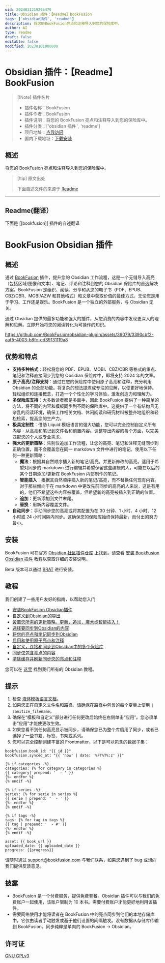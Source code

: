 ```yaml
---
uid: 2024031219295479
title: Obsidian 插件：【Readme】BookFusion
tags: ['obsidian插件', 'readme']
description: 将您的BookFusion亮点和注释导入到您的保险库中。
author: AI
type: readme
draft: false
editable: false
modified: 20230101000000
---
```


# Obsidian 插件：【Readme】BookFusion

> [!Note] 插件名片
> - 插件名称：BookFusion
> - 插件作者：BookFusion
> - 插件说明：将您的 BookFusion 亮点和注释导入到您的保险库中。
> - 插件分类：['obsidian 插件 ', 'readme']
> - 项目地址：[点我访问](https://github.com/BookFusion/obsidian-plugin)
> - 国内下载地址：[下载安装](https://pkmer.cn/products/plugin/pluginMarket/?bookfusion)

## 概述

将您的 BookFusion 亮点和注释导入到您的保险库中。

> [!tip] 原文出处
>
>下面自述文件的来源于 [Readme](https://ghproxy.net/https://raw.githubusercontent.com/BookFusion/obsidian-plugin/master/README.md)

---

## Readme(翻译）

下面是 [[bookfusion]] 插件的自述翻译

# BookFusion Obsidian 插件

## 概述

通过 [BookFusion](https://www.bookfusion.com/) 插件，提升您的 Obsidian 工作流程，这是一个无缝导入高亮（包括区域/图像和文本）、笔记、评论和注释到您的 Obsidian 保险库的首选解决方案。BookFusion 是组织、阅读、分享和从您的电子书（PDF、EPUB、CBZ/CBR、MOBI/AZW 和其他格式）和文章中获取价值的最佳方式，无论您是用于学习、工作还是娱乐。BookFusion 是一个独立的外部服务，与 Obsidian 无关。

通过 Obsidian 提供的最多功能和强大的插件，从您消费的内容中发现更深入的理解和见解。立即开始将您的阅读转化为可操作的知识。

<https://github.com/BookFusion/obsidian-plugin/assets/36079/3390cbf2-aaf5-4003-b8fc-cd39131119a8>

## 优势和特点

- **支持多种格式**：轻松将您的 PDF、EPUB、MOBI、CBZ/CBR 等格式的重点、笔记和注释直接同步到您的 Obsidian 保险库中，即将支持 2024 年的文章。
- **原子高亮/注释支持**：通过在您的保险库中使用原子高亮和注释，充分利用 Obsidian 的全部功能。将复杂的想法提炼成专注的见解，以便更好地保持。轻松组织和连接概念，打造一个个性化的学习体验，激发创造力和理解力。
- **多保险库支持**：大多数读者都是多面手，因此 BookFusion 提供了一种简单的方法，将不同的内容和模板同步到不同的保险库中。这提供了一个有结构且无杂乱的阅读环境，确保工作相关文档、休闲阅读和研究材料被整齐地组织和轻松检索，提高您的生产力。
- **极具定制性**：借助 Liquid 模板语言的强大功能，您可以完全控制自定义所有内容 - 从高亮和笔记到文件名和前置内容。调整导出内容的每个方面，以完美匹配您的个人或专业需求。
- **强大的更新策略**：告别仅追加工作流程，让您的高亮、笔记和注释无缝同步到正确位置，而不会覆盖您在同一 markdown 文件中进行的笔记，使用以下任何一种更新策略：
    - **魔法**：根据其自然顺序插入新的笔记/高亮，并更新修改的高亮。适用于希望对同步的 markdown 进行编辑并希望保留这些编辑的人，可能在以后的某个日期添加/更新在 BookFusion 内部制作的笔记。
    - **智能插入**：根据其自然顺序插入新的笔记/高亮，而不替换任何现有内容。对于那些倾向于在 markdown 中更改先前同步的高亮的人来说，这是有用的，他们不希望这些内容被覆盖，但希望新的高亮被插入到正确的位置。
    - **追加**：更新添加到文件末尾。
    - **替换**：用新内容覆盖文件。
- **自动同步**：手动同步您的高亮或将其配置为在 30 分钟、1 小时、4 小时、12 小时或 24 小时间隔内同步。这确保您的保险库始终保持最新，而付出的努力最小。

## 安装

BookFusion 可在官方 [Obsidian 社区插件仓库](https://obsidian.md/plugins?search=BookFusion) 上找到。请查看 [安装 BookFusion Obsidian 插件](https://support.bookfusion.com/hc/en-us/articles/22094164106637-Installing-the-BookFusion-Obsidian-plugin) 教程以获取详细的安装说明。

Beta 版本可以通过 [BRAT](https://github.com/TfTHacker/obsidian42-brat) 进行安装。

## 教程

我们创建了一些用户友好的指南，以帮助您入门

- [安装BookFusion Obsidian插件](https://support.bookfusion.com/hc/en-us/articles/22094164106637-Installing-the-BookFusion-Obsidian-plugin)
- [自定义到Obsidian的导出](https://support.bookfusion.com/hc/en-us/articles/22094640028301-Customize-your-exports-to-Obsidian)
- [设置您所需的更新策略。更新，追加，魔术或智能插入！](https://support.bookfusion.com/hc/en-us/articles/24017231501965-Setting-your-desired-update-policy-Update-Append-Magic-or-Smart-Insert)
- [选择要同步到Obsidian的内容](https://support.bookfusion.com/hc/en-us/articles/22095066373901-Selecting-content-to-sync-to-Obsidian)
- [将您的亮点和笔记同步到Obsidian](https://support.bookfusion.com/hc/en-us/articles/22095974337677-Syncing-your-highlights-notes-to-Obsidian)
- [启用和使用原子亮点和注释](https://support.bookfusion.com/hc/en-us/articles/24380598379533-Enabling-and-using-atomic-highlights-annotations)
- [自定义，连接和同步到Obsidian中的多个保险库](https://support.bookfusion.com/hc/en-us/articles/22096781295373-Customizing-connecting-syncing-to-multiple-vaults-in-Obsidian)
- [同步仅包含亮点的内容](https://support.bookfusion.com/hc/en-us/articles/24017068250253-Syncing-content-that-contain-highlights-only)
- [清除缓存并刷新同步您的亮点和注释](https://support.bookfusion.com/hc/en-us/articles/24380864369549-Clear-cache-freshly-sync-your-highlights-annotations)

您可以在 [这里](https://support.bookfusion.com/hc/en-us/sections/22092423782925-Obsidian) 找到我们所有的 Obsidian 教程。

## 提示

1. 检查 [液体模板语言文档](https://shopify.github.io/liquid/)。
2. 如果您正在自定义文件名和路径，请确保在路径中包含的每个变量上使用 `| sanitize_filename`。
3. 确保在“模板和自定义”部分进行任何更改后始终在右侧单击“应用”。您必须单击“应用”才能使更改生效。
4. 如果您看不到任何高亮显示被同步，请确保您已为整个库启用了同步，或者已选择了一些书籍、标签、书架或系列。
5. 您可以完全控制创建丰富的 Frontmatter。以下是可以包含的数据子集：

```
bookfusion.book_id: "{{ id }}"
bookfusion.synced_at: "{{ 'now' | date: '%FT%T%:z' }}"

{% if categories -%}
categories: {% for category in categories %}
{{ category| prepend: '  - ' }}
{%- endfor %}
{% endif -%}

{% if series -%}
series: {% for serie in series %}
{{ serie | prepend: '  - ' }}
{%- endfor %}
{% endif -%}

{% if tags -%}
tags: {% for tag in tags %}
{{ tag | prepend: '  - #' }}
{%- endfor %} 
{% endif -%}

asset: {{ book_url }}
uploaded_date: {{ uploaded_date }}
progress: {{progress}}
```

请随时通过 support@bookfusion.com 与我们联系，如果您遇到了 bug 或想向我们提供反馈意见。

## 披露

- BookFusion 是一个付费服务，提供免费套餐。Obsidian 插件可以与我们的免费账户一起使用，该账户限制为 10 本书。需要付费账户才能更好地利用该插件。
- 需要网络使用才能将读者在 BookFusion 中的亮点同步到他们的本地存储库中。它仅由读者手动触发或基于他们设置的间隔触发。没有数据从存储库传输到 BookFusion。同步纯粹是单向的 BookFusion -> Obsidian。

## 许可证

[GNU GPLv3](https://choosealicense.com/licenses/gpl-3.0/)
